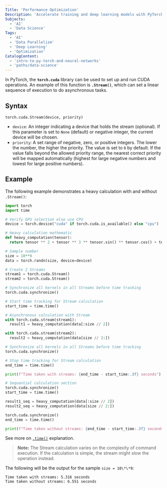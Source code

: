 ```yaml
---
Title: 'Performance Optimization'
Description: 'Accelerate training and deep learning models with PyTorch CUDA library.'
Subjects:
  - 'AI'
  - 'Data Science'
Tags:
  - 'AI'
  - 'Data Parallelism'
  - 'Deep Learning'
  - 'Optimization'
CatalogContent:
  - 'intro-to-py-torch-and-neural-networks'
  - 'paths/data-science'
---
```


In PyTorch, the **`torch.cuda`** library can be used to set up and run CUDA operations. An example of this function is **`.Stream()`**, which can set a linear sequence of execution to do asynchronous tasks.

## Syntax

```pseudo
torch.cuda.Stream(device, priority)
```

- `device`: An integer indicating a device that holds the stream (optional). If this parameter is set to `None` (default) or negative integer, the current device will be chosen.
- `priority`: A set range of negative, zero, or positive integers. The lower the number, the higher the priority. The value is set to `0` by default. If the value falls beyond the allowed priority range, the nearest correct priority will be mapped automatically (highest for large negative numbers and lowest for large positive numbers).

## Example

The following example demonstrates a heavy calculation with and without `.Stream()`:

```py
import torch
import time

# Verify GPU selection else use CPU
device = torch.device("cuda" if torch.cuda.is_available() else "cpu")

# Heavy calculation mathematic
def heavy_computation(tensor):
  return tensor ** 2 + tensor ** 3 ** tensor.sin() ** tensor.cos() + tensor.tan()

# Sample number
size = 10**9
data = torch.randn(size, device=device)

# Create 2 Streams
stream1 = torch.cuda.Stream()
stream2 = torch.cuda.Stream()

# Synchronize all kernels in all Streams before time tracking
torch.cuda.synchronize()

# Start time tracking for Stream calculation
start_time = time.time()

# Asynchronous calculation with Stream
with torch.cuda.stream(stream1):
  result1 = heavy_computation(data[:size // 2])

with torch.cuda.stream(stream2):
  result2 = heavy_computation(data[size // 2:])

# Synchronize all kernels in all Streams before time tracking
torch.cuda.synchronize()

# Stop time tracking for Stream calculation
end_time = time.time()

print(f"Time taken with streams: {end_time - start_time:.3f} seconds")

# Sequential calculation section
torch.cuda.synchronize()
start_time = time.time()

result1_seq = heavy_computation(data[:size // 2])
result2_seq = heavy_computation(data[size // 2:])

torch.cuda.synchronize()
end_time = time.time()

print(f"Time taken without streams: {end_time - start_time:.3f} seconds")
```

See more on [`.time()`](https://www.codecademy.com/resources/docs/python/dates/time) explanation.

> **Note:** The Stream calculation varies on the complexity of command execution. If the calculation is simple, the stream might slow the operation instead.

The following will be the output for the sample `size = 10\*\*9`:

```shell
Time taken with streams: 5.316 seconds
Time taken without streams: 6.551 seconds
```
